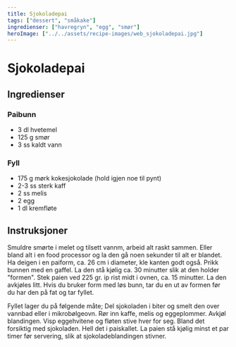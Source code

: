 ```yaml
---
title: Sjokoladepai
tags: ["dessert", "småkake"]
ingredienser: ["havregryn", "egg", "smør"]
heroImage: ["../../assets/recipe-images/web_sjokoladepai.jpg"]
---
```


# Sjokoladepai

## Ingredienser

### Paibunn

- 3 dl hvetemel
- 125 g smør
- 3 ss kaldt vann

### Fyll

- 175 g mørk kokesjokolade (hold igjen noe til pynt)
- 2-3 ss sterk kaff
- 2 ss melis
- 2 egg
- 1 dl kremfløte

## Instruksjoner

Smuldre smørte i melet og tilsett vannm, arbeid alt raskt sammen. Eller bland alt i en food processor og la den gå noen sekunder til alt er blandet. Ha deigen i en paiform, ca. 26 cm i diameter, kle kanten godt også. Prikk bunnen med en gaffel. La den stå kjølig ca. 30 minutter slik at den holder "formen". Stek paien ved 225 gr. ip rist midt i ovnen, ca. 15 minutter. La den avkjøles litt. Hvis du bruker form med løs bunn, tar du en ut av formen før du har den på fat og tar fyllet.

Fyllet lager du på følgende måte; Del sjokoladen i biter og smelt den over vannbad eller i mikrobølgeovn. Rør inn kaffe, melis og eggeplommer. Avkjøl blandingen. Visp eggehvitene og fløten stive hver for seg. Bland det forsiktig med sjokoladen. Hell det i paiskallet. La paien stå kjølig minst et par timer før servering, slik at sjokoladeblandingen stivner.
